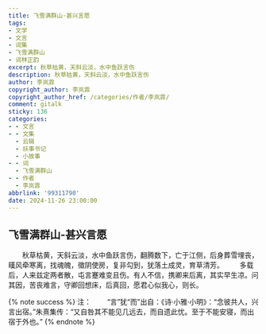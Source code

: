 ```yaml
---
title: 飞雪满群山·甚兴言愿
tags:
- 文学
- 文言
- 词集
- 飞雪满群山
- 词林正韵
excerpt: 秋草枯黄，天斜云淡，水中鱼跃言伤
description: 秋草枯黄，天斜云淡，水中鱼跃言伤
author: 李岚霏
copyright_author: 李岚霏
copyright_author_href: /categories/作者/李岚霏/
comment: gitalk
sticky: 136
categories:
- - 文言
- - 文集
  - 云辑
  - 祅事书记
  - 小故事
- - 词
  - 飞雪满群山
- - 作者
  - 李岚霏
abbrlink: '99311790'
date: 2024-11-26 23:00:00
---
```

## 飞雪满群山-甚兴言愿

&emsp;&emsp;秋草枯黄，天斜云淡，水中鱼跃言伤，翻腾数下，亡于江侧，后身葬雪埋丧，暵风牵寒离，找魂魄，徵阴使房，复非勾到，犹落土成灵，育草清芳。
&emsp;&emsp;多载后，人来兹定两者散，屯言蹇难变且伤。有人不信，携卿来后离，其实早生凉。问其因，苦丧难言，守卿回想床，后真回，愿君心似我心，则长。

{% note success %}
注：
&emsp;&emsp;“言”犹“而”出自：《诗·小雅·小明》：“念彼共人，兴言出宿。”朱熹集传：“又自咎其不能见几远去，而自遗此忧。至于不能安寝，而出宿于外也。”
{% endnote %}